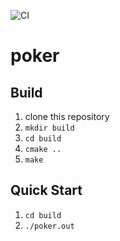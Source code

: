 ![CI](https://github.com/habara-k/poker/workflows/CI/badge.svg)

# poker

## Build

1. clone this repository
2. `mkdir build`
3. `cd build`
4. `cmake ..`
5. `make`

## Quick Start

1. `cd build`
2. `./poker.out`

